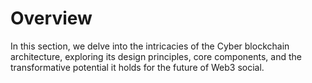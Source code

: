 # Overview

In this section, we delve into the intricacies of the Cyber blockchain architecture, exploring its design principles, core components, and the transformative potential it holds for the future of Web3 social.
